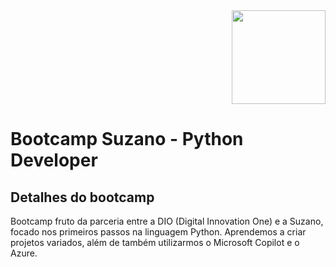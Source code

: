 <div style="text-align: right;">  
    <img src="https://assets.dio.me/wqFNFD1_7AKN1MpbZvurY1cUcpUXQ2ELMfW5Bi9R8VM/f:webp/h:120/q:80/L3RyYWNrcy9lN2MzZjVkNy0yMTEwLTQ3N2YtYmYxMS0wNjg3MjQzMjZjYzEucG5n" width="150" />  
</div>  

<h1>Bootcamp Suzano - Python Developer</h1>  

<h2>Detalhes do bootcamp</h2>  
<p>  
    Bootcamp fruto da parceria entre a DIO (Digital Innovation One) e a Suzano, focado nos primeiros passos na linguagem Python. Aprendemos a criar projetos variados, além de também utilizarmos o Microsoft Copilot e o Azure.  
</p>
